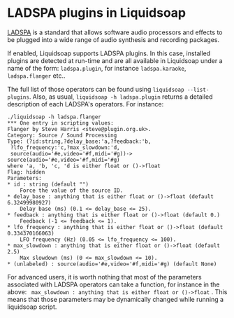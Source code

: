 # LADSPA plugins in Liquidsoap

[LADSPA](http://www.ladspa.org/) is a standard that allows software audio processors and effects to be plugged into a
wide range of audio synthesis and recording packages.

If enabled, Liquidsoap supports LADSPA plugins. In this case,
installed plugins are detected at run-time and are all available in Liquidsoap under a name
of the form: `ladspa.plugin`, for instance `ladspa.karaoke`, `ladspa.flanger` etc..

The full list of those operators can be found using `liquidsoap --list-plugins`.
Also, as usual, `liquidsoap -h ladspa.plugin` returns a detailed description of each LADSPA's operators.
For instance:

```
./liquidsoap -h ladspa.flanger
*** One entry in scripting values:
Flanger by Steve Harris <steve@plugin.org.uk>.
Category: Source / Sound Processing
Type: (?id:string,?delay_base:'a,?feedback:'b,
 ?lfo_frequency:'c,?max_slowdown:'d,
 source(audio='#e,video='#f,midi='#g))->
source(audio='#e,video='#f,midi='#g)
where 'a, 'b, 'c, 'd is either float or ()->float
Flag: hidden
Parameters:
* id : string (default "")
    Force the value of the source ID.
* delay_base : anything that is either float or ()->float (default 6.32499980927)
    Delay base (ms) (0.1 <= delay_base <= 25).
* feedback : anything that is either float or ()->float (default 0.)
    Feedback (-1 <= feedback <= 1).
* lfo_frequency : anything that is either float or ()->float (default 0.334370166063)
    LFO frequency (Hz) (0.05 <= lfo_frequency <= 100).
* max_slowdown : anything that is either float or ()->float (default 2.5)
    Max slowdown (ms) (0 <= max_slowdown <= 10).
* (unlabeled) : source(audio='#e,video='#f,midi='#g) (default None)
```

For advanced users, it is worth nothing that most of the parameters associated with LADSPA operators
can take a function, for instance in the above: ` max_slowdown : anything that is either float or ()->float`
.
This means that those parameters may be dynamically changed while running a liquidsoap script.
